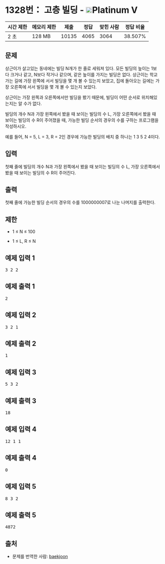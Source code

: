 # 1328번： 고층 빌딩 - <img src="https://static.solved.ac/tier_small/16.svg" style="height:20px" />Platinum V


| 시간 제한 | 메모리 제한 | 제출 | 정답 | 맞힌 사람 | 정답 비율 |
| --- | --- | --- | --- | --- | --- |
| 2 초 | 128 MB | 10135 | 4065 | 3064 | 38.507% |


## 문제


상근이가 살고있는 동네에는 빌딩 N개가 한 줄로 세워져 있다. 모든 빌딩의 높이는 1보다 크거나 같고, N보다 작거나 같으며, 같은 높이를 가지는 빌딩은 없다. 상근이는 학교 가는 길에 가장 왼쪽에 서서 빌딩을 몇 개 볼 수 있는지 보았고, 집에 돌아오는 길에는 가장 오른쪽에 서서 빌딩을 몇 개 볼 수 있는지 보았다.

상근이는 가장 왼쪽과 오른쪽에서만 빌딩을 봤기 때문에, 빌딩이 어떤 순서로 위치해있는지는 알 수가 없다.

빌딩의 개수 N과 가장 왼쪽에서 봤을 때 보이는 빌딩의 수 L, 가장 오른쪽에서 봤을 때 보이는 빌딩의 수 R이 주어졌을 때, 가능한 빌딩 순서의 경우의 수를 구하는 프로그램을 작성하시오.

예를 들어, N = 5, L = 3, R = 2인 경우에 가능한 빌딩의 배치 중 하나는 1 3 5 2 4이다.




## 입력


첫째 줄에 빌딩의 개수 N과 가장 왼쪽에서 봤을 때 보이는 빌딩의 수 L, 가장 오른쪽에서 봤을 때 보이는 빌딩의 수 R이 주어진다.




## 출력


첫째 줄에 가능한 빌딩 순서의 경우의 수를 1000000007로 나눈 나머지를 출력한다.




## 제한


- 1 ≤ N ≤ 100

- 1 ≤ L, R ≤ N





## 예제 입력 1


<pre>3 2 2
</pre>


## 예제 출력 1


<pre>2
</pre>




## 예제 입력 2


<pre>3 2 1
</pre>


## 예제 출력 2


<pre>1
</pre>




## 예제 입력 3


<pre>5 3 2
</pre>


## 예제 출력 3


<pre>18
</pre>




## 예제 입력 4


<pre>12 1 1
</pre>


## 예제 출력 4


<pre>0
</pre>




## 예제 입력 5


<pre>8 3 2
</pre>


## 예제 출력 5


<pre>4872
</pre>






## 출처


- 문제를 번역한 사람: [baekjoon](/user/baekjoon)




